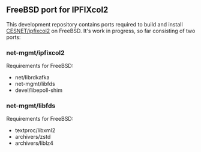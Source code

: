 ## FreeBSD port for IPFIXcol2

This development repository contains ports required to build and install [CESNET/ipfixcol2](https://github.com/CESNET/ipfixcol2/tree/master)
on FreeBSD. It's work in progress, so far consisting of two ports:

### net-mgmt/ipfixcol2

Requirements for FreeBSD:

- net/librdkafka
- net-mgmt/libfds
- devel/libepoll-shim


### net-mgmt/libfds

Requirements for FreeBSD:

- textproc/libxml2
- archivers/zstd
- archivers/liblz4
